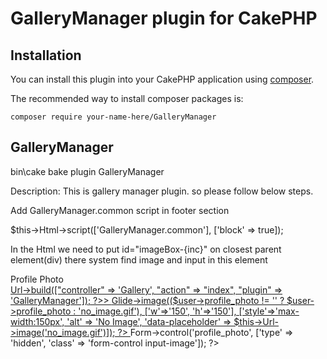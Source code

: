 # GalleryManager plugin for CakePHP

## Installation

You can install this plugin into your CakePHP application using [composer](http://getcomposer.org).

The recommended way to install composer packages is:

```
composer require your-name-here/GalleryManager
```

GalleryManager
----------------------------------------------------------------------------------------------------
bin\cake bake plugin GalleryManager

Description: 
This is gallery manager plugin. so please follow below steps.

Add GalleryManager.common script in footer section

$this->Html->script(['GalleryManager.common'], ['block' => true]);

In the Html we need to put  id="imageBox-{inc}" on closest parent element(div) there system find image and input in this element


<div class="row imageBox" id="imageBox-0">
                            <label class="col-md-12 control-label" for="image">Profile Photo</label>
                            <div class="col-md-8">
                                <a href="javascript:void(0)" id="thumb-image" data-gallery="thumb-image" data-toggle="image" class="img-thumbnail pull-left" data-url=<?php echo $this->Url->build(["controller" => 'Gallery', "action" => "index", "plugin" => 'GalleryManager']); ?>>
                                    <?php 
									echo $this->Glide->image(($user->profile_photo != '' ? $user->profile_photo : 'no_image.gif'), ['w'=>'150', 'h'=>'150'], ['style'=>'max-width:150px', 'alt' => 'No Image', 'data-placeholder' => $this->Url->image('no_image.gif')]); ?>
                                </a>
                                <?php echo $this->Form->control('profile_photo', ['type' => 'hidden', 'class' => 'form-control input-image']); ?>
                            </div>
                        </div>